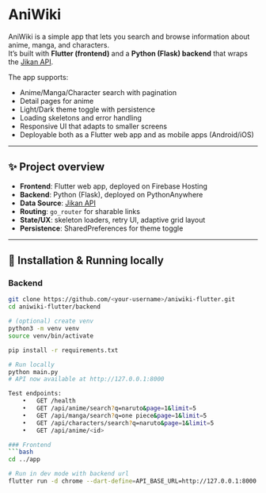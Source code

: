 # AniWiki

AniWiki is a simple app that lets you search and browse information about anime, manga, and characters.  
It’s built with **Flutter (frontend)** and a **Python (Flask) backend** that wraps the [Jikan API](https://docs.api.jikan.moe/).

The app supports:

- Anime/Manga/Character search with pagination
- Detail pages for anime
- Light/Dark theme toggle with persistence
- Loading skeletons and error handling
- Responsive UI that adapts to smaller screens
- Deployable both as a Flutter web app and as mobile apps (Android/iOS)

---

## ✨ Project overview

- **Frontend**: Flutter web app, deployed on Firebase Hosting
- **Backend**: Python (Flask), deployed on PythonAnywhere
- **Data Source**: [Jikan API](https://docs.api.jikan.moe/)
- **Routing**: `go_router` for sharable links
- **State/UX**: skeleton loaders, retry UI, adaptive grid layout
- **Persistence**: SharedPreferences for theme toggle

---

## 🚀 Installation & Running locally

### Backend

````bash
git clone https://github.com/<your-username>/aniwiki-flutter.git
cd aniwiki-flutter/backend

# (optional) create venv
python3 -m venv venv
source venv/bin/activate

pip install -r requirements.txt

# Run locally
python main.py
# API now available at http://127.0.0.1:8000

Test endpoints:
	•	GET /health
	•	GET /api/anime/search?q=naruto&page=1&limit=5
	•	GET /api/manga/search?q=one piece&page=1&limit=5
	•	GET /api/characters/search?q=naruto&page=1&limit=5
	•	GET /api/anime/<id>

### Frontend
```bash
cd ../app

# Run in dev mode with backend url
flutter run -d chrome --dart-define=API_BASE_URL=http://127.0.0.1:8000
````
